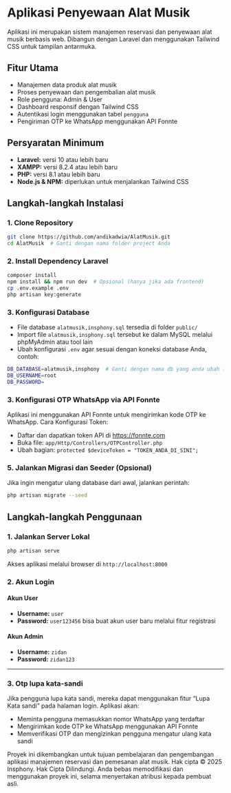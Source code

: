 # Aplikasi Penyewaan Alat Musik

Aplikasi ini merupakan sistem manajemen reservasi dan penyewaan alat musik berbasis web. Dibangun dengan Laravel dan menggunakan Tailwind CSS untuk tampilan antarmuka.

## Fitur Utama
- Manajemen data produk alat musik
- Proses penyewaan dan pengembalian alat musik
- Role pengguna: Admin & User
- Dashboard responsif dengan Tailwind CSS
- Autentikasi login menggunakan tabel `pengguna`
- Pengiriman OTP ke WhatsApp menggunakan API Fonnte

## Persyaratan Minimum
- **Laravel:** versi 10 atau lebih baru
- **XAMPP:** versi 8.2.4 atau lebih baru
- **PHP:** versi 8.1 atau lebih baru
- **Node.js & NPM:** diperlukan untuk menjalankan Tailwind CSS

## Langkah-langkah Instalasi

### 1. Clone Repository
```bash
git clone https://github.com/andikadwia/AlatMusik.git
cd AlatMusik  # Ganti dengan nama folder project Anda
```

### 2. Install Dependency Laravel
```bash
composer install
npm install && npm run dev  # Opsional (hanya jika ada frontend)
cp .env.example .env
php artisan key:generate
```

### 3. Konfigurasi Database
- File database `alatmusik,insphony.sql` tersedia di folder `public/`
- Import file `alatmusik,insphony.sql` tersebut ke dalam MySQL melalui phpMyAdmin atau tool lain
- Ubah konfigurasi `.env` agar sesuai dengan koneksi database Anda, contoh:
```bash
DB_DATABASE=alatmusik,insphony  # Ganti dengan nama db yang anda ubah (jika anda mengubah nama db nya)
DB_USERNAME=root
DB_PASSWORD=
```

### 3. Konfigurasi OTP WhatsApp via API Fonnte
Aplikasi ini menggunakan API Fonnte untuk mengirimkan kode OTP ke WhatsApp.
Cara Konfigurasi Token:
- Daftar dan dapatkan token API di https://fonnte.com
- Buka file: `app/Http/Controllers/OTPController.php`
- Ubah bagian: `protected $deviceToken = "TOKEN_ANDA_DI_SINI";`

### 5. Jalankan Migrasi dan Seeder (Opsional)
Jika ingin mengatur ulang database dari awal, jalankan perintah:
```bash
php artisan migrate --seed
```

## Langkah-langkah Penggunaan

### 1. Jalankan Server Lokal
```bash
php artisan serve
```

Akses aplikasi melalui browser di `http://localhost:8000`

### 2. Akun Login

#### Akun User
- **Username:** `user`
- **Password:** `user123456`
bisa buat akun user baru melalui fitur registrasi

#### Akun Admin
- **Username:** `zidan`
- **Password:** `zidan123`

---

### 3. Otp lupa kata-sandi
Jika pengguna lupa kata sandi, mereka dapat menggunakan fitur “Lupa Kata sandi” pada halaman login.
Aplikasi akan:
- Meminta pengguna memasukkan nomor WhatsApp yang terdaftar
- Mengirimkan kode OTP ke WhatsApp menggunakan API Fonnte
- Memverifikasi OTP dan mengizinkan pengguna mengatur ulang kata sandi


Proyek ini dikembangkan untuk tujuan pembelajaran dan pengembangan aplikasi manajemen reservasi dan pemesanan alat musik.
Hak cipta © 2025 Insphony. Hak Cipta Dilindungi.
Anda bebas memodifikasi dan menggunakan proyek ini, selama menyertakan atribusi kepada pembuat asli.